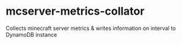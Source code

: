 # mcserver-metrics-collator
Collects minecraft server metrics &amp; writes information on interval to DynamoDB instance
